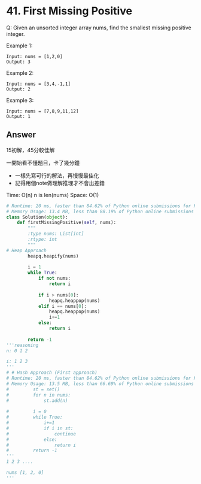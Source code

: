 # 41. First Missing Positive
Q: Given an unsorted integer array nums, find the smallest missing positive integer.

Example 1:
```
Input: nums = [1,2,0]
Output: 3
```
Example 2:
```
Input: nums = [3,4,-1,1]
Output: 2
```
Example 3:
```
Input: nums = [7,8,9,11,12]
Output: 1
```
## Answer
15初解，45分較佳解

一開始看不懂題目，卡了幾分鐘

* 一樣先寫可行的解法，再慢慢最佳化
* 記得用個note做理解推理才不會出差錯

Time: O(n) n is len(nums)
Space: O(1)
```python
# Runtime: 20 ms, faster than 84.62% of Python online submissions for First Missing Positive.
# Memory Usage: 13.4 MB, less than 88.19% of Python online submissions for First Missing Positive.
class Solution(object):
    def firstMissingPositive(self, nums):
        """
        :type nums: List[int]
        :rtype: int
        """
# Heap Approach
        heapq.heapify(nums)
        
        i = 1
        while True:
            if not nums:
                return i
            
            if i > nums[0]:
                heapq.heappop(nums)
            elif i == nums[0]:
                heapq.heappop(nums)
                i+=1                
            else:
                return i
                                
        return -1
'''reasoning
n: 0 1 2

i: 1 2 3
'''   
# # Hash Approach (First approach)
# Runtime: 20 ms, faster than 84.62% of Python online submissions for First Missing Positive.
# Memory Usage: 13.5 MB, less than 66.69% of Python online submissions for First Missing Positive.
#         st = set()
#         for n in nums:
#             st.add(n)
            
#         i = 0
#         while True:
#             i+=1
#             if i in st:
#                 continue
#             else:
#                 return i
#         return -1
'''
1 2 3 ....

nums [1, 2, 0]
'''
```